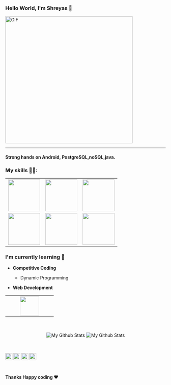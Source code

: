 ### Hello World, I'm Shreyas :purple_heart:
<img alt="GIF" src="sanedroid6006/1625208753140.jpg" width = 400/>

-----
#### Strong hands on Android, PostgreSQL,noSQL,java.

### My skills 👨‍💻:




<table>
<tbody>
 <tr>



   
<td align="center" width="33%">
<img height=100px src="https://www.vectorlogo.zone/logos/java/java-horizontal.svg"> 
</td>
  
  <td align="center" width="33%">
<img height=100px src="https://www.vectorlogo.zone/logos/kotlinlang/kotlinlang-ar21.svg"> 
</td>
  
<td align="center" width="33%">

<img height=100px src="https://www.vectorlogo.zone/logos/postgresql/postgresql-vertical.svg"> 

</td>

</tr>


<td align="center" width="33%">
<img height=100px src="https://www.vectorlogo.zone/logos/javascript/javascript-ar21.svg"> 
 
<td align="center" width="33%">
<img height=100px src="https://www.vectorlogo.zone/logos/pocoo_flask/pocoo_flask-ar21.svg"> 
</td>

<td align="center" width="33%">
<img height=100px src="https://www.vectorlogo.zone/logos/reactjs/reactjs-ar21.svg"> 
</td>
<tr>
 
 </tr>
</tbody>
</table>



### I'm currently learning :open_book:
- **Competitive Coding**
    - Dynamic Programming

    
- **Web Development**
<table>
<tbody>
 <tr>



<td align="center" width="50%">
<img height=60px src="https://www.vectorlogo.zone/logos/reactjs/reactjs-ar21.svg"> 
</td>
</tr>
</tbody>
</table>





<br>
<p align="center">
<img align="center" src="https://github-readme-stats.vercel.app/api/top-langs/?username=sanedroid6006&layout=compact&theme=radical" alt="My Github Stats">
<img align="center" src="https://github-readme-stats.vercel.app/api?username=sanedroid6006&&show_icons=true&theme=radical&count_private=true&include_all_commits=true" alt="My Github Stats">
</p>

<br> <br>
 <a href="https://twitter.com/bansode_shreyas">
  <img align="left" alt="Shreyas Twitter" width="22px" src="https://cdn.jsdelivr.net/npm/simple-icons@v3/icons/twitter.svg" />
</a>
<a href="https://www.linkedin.com/in/shreyas-bansode-b41874189">
  <img align="left" alt="Shreyas LinkedIn" width="22px" src="https://cdn.jsdelivr.net/npm/simple-icons@v3/icons/linkedin.svg" />
</a>
<a href="https://github.com/sanedroid6006">
  <img align="left" alt="Shreyas Github" width="22px" src="https://cdn.jsdelivr.net/npm/simple-icons@v3/icons/github.svg" />
</a>
<a href="https://www.instagram.com/shreyash_1000/">
  <img align="left" alt="Shreyas Instagram" width="22px" src="https://cdn.jsdelivr.net/npm/simple-icons@v3/icons/instagram.svg" />
</a>



<br><br>

#### Thanks Happy coding :heart:



